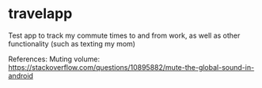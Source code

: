# travelapp
Test app to track my commute times to and from work, as well as other functionality (such as texting my mom)

References:
Muting volume: https://stackoverflow.com/questions/10895882/mute-the-global-sound-in-android
